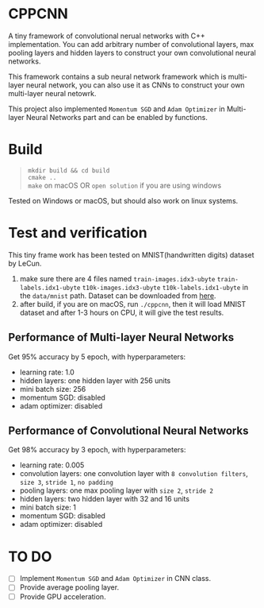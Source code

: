 # CPPCNN
A tiny framework of convolutional nerual networks with C++ implementation. You can add arbitrary number of convolutional layers, max pooling layers and hidden layers to construct your own convolutional neural networks.

This framework contains a sub neural network framework which is multi-layer neural network, you can also use it as CNNs to construct your own multi-layer neural netowrk.

This project also implemented `Momentum SGD` and `Adam Optimizer` in Multi-layer Neural Networks part and can be enabled by functions.

# Build
> `mkdir build && cd build`\
> `cmake ..`\
> `make` on macOS OR `open solution` if you are using windows

Tested on Windows or macOS, but should also work on linux systems.

# Test and verification
This tiny frame work has been tested on MNIST(handwritten digits) dataset by LeCun.
1. make sure there are 4 files named `train-images.idx3-ubyte` `train-labels.idx1-ubyte` `t10k-images.idx3-ubyte` `t10k-labels.idx1-ubyte` in the `data/mnist` path. Dataset can be downloaded from [here](http://yann.lecun.com/exdb/mnist/).
2. after build, if you are on macOS, run `./cppcnn`, then it will load MNIST dataset and after 1-3 hours on CPU, it will give the test results.

## Performance of Multi-layer Neural Networks
Get 95% accuracy by 5 epoch, with hyperparameters:
- learning rate: 1.0
- hidden layers: one hidden layer with 256 units
- mini batch size: 256
- momentum SGD: disabled
- adam optimizer: disabled

## Performance of Convolutional Neural Networks
Get 98% accuracy by 3 epoch, with hyperparameters:
- learning rate: 0.005
- convolution layers: one convolution layer with `8 convolution filters`, `size 3`, `stride 1`, `no padding`
- pooling layers: one max pooling layer with `size 2`, `stride 2`
- hidden layers: two hidden layer with 32 and 16 units
- mini batch size: 1
- momentum SGD: disabled
- adam optimizer: disabled

# TO DO
- [ ] Implement `Momentum SGD` and `Adam Optimizer` in CNN class.
- [ ] Provide average pooling layer.
- [ ] Provide GPU acceleration.
